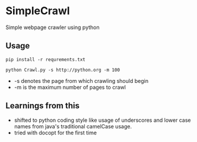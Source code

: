 # SimpleCrawl
Simple webpage crawler using python

## Usage
```
pip install -r requrements.txt
```
```
python Crawl.py -s http://python.org -m 100
```

- -s denotes the page from which crawling should begin
- -m is the maximum number of pages to crawl

## Learnings from this
- shifted to python coding style like usage of underscores and lower case names from java's traditional camelCase usage.
- tried with docopt for the first time
